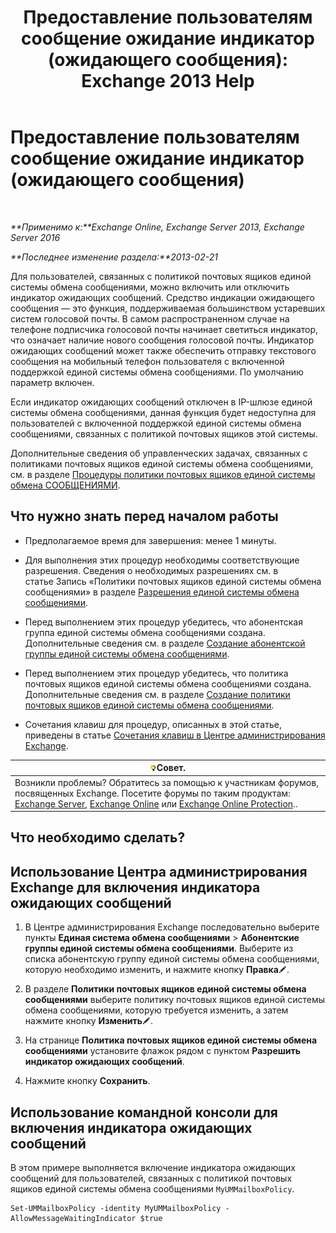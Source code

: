 ﻿---
title: 'Предоставление пользователям сообщение ожидание индикатор (ожидающего сообщения): Exchange 2013 Help'
TOCTitle: Предоставление пользователям сообщение ожидание индикатор (ожидающего сообщения)
ms:assetid: 3d0ca657-00b6-4108-a850-b092fede1f75
ms:mtpsurl: https://technet.microsoft.com/ru-ru/library/Dd335216(v=EXCHG.150)
ms:contentKeyID: 50556366
ms.date: 05/22/2018
mtps_version: v=EXCHG.150
ms.translationtype: MT
---

# Предоставление пользователям сообщение ожидание индикатор (ожидающего сообщения)

 

_**Применимо к:**Exchange Online, Exchange Server 2013, Exchange Server 2016_

_**Последнее изменение раздела:**2013-02-21_

Для пользователей, связанных с политикой почтовых ящиков единой системы обмена сообщениями, можно включить или отключить индикатор ожидающих сообщений. Средство индикации ожидающего сообщения — это функция, поддерживаемая большинством устаревших систем голосовой почты. В самом распространенном случае на телефоне подписчика голосовой почты начинает светиться индикатор, что означает наличие нового сообщения голосовой почты. Индикатор ожидающих сообщений может также обеспечить отправку текстового сообщения на мобильный телефон пользователя с включенной поддержкой единой системы обмена сообщениями. По умолчанию параметр включен.

Если индикатор ожидающих сообщений отключен в IP-шлюзе единой системы обмена сообщениями, данная функция будет недоступна для пользователей с включенной поддержкой единой системы обмена сообщениями, связанных с политикой почтовых ящиков этой системы.

Дополнительные сведения об управленческих задачах, связанных с политиками почтовых ящиков единой системы обмена сообщениями, см. в разделе [Процедуры политики почтовых ящиков единой системы обмена СООБЩЕНИЯМИ](um-mailbox-policy-procedures-exchange-2013-help.md).

## Что нужно знать перед началом работы

  - Предполагаемое время для завершения: менее 1 минуты.

  - Для выполнения этих процедур необходимы соответствующие разрешения. Сведения о необходимых разрешениях см. в статье Запись «Политики почтовых ящиков единой системы обмена сообщениями» в разделе [Разрешения единой системы обмена сообщениями](unified-messaging-permissions-exchange-2013-help.md).

  - Перед выполнением этих процедур убедитесь, что абонентская группа единой системы обмена сообщениями создана. Дополнительные сведения см. в разделе [Создание абонентской группы единой системы обмена сообщениями](create-a-um-dial-plan-exchange-2013-help.md).

  - Перед выполнением этих процедур убедитесь, что политика почтовых ящиков единой системы обмена сообщениями создана. Дополнительные сведения см. в разделе [Создание политики почтовых ящиков единой системы обмена сообщениями](create-a-um-mailbox-policy-exchange-2013-help.md).

  - Сочетания клавиш для процедур, описанных в этой статье, приведены в статье [Сочетания клавиш в Центре администрирования Exchange](keyboard-shortcuts-in-the-exchange-admin-center-exchange-online-protection-help.md).

<table>
<thead>
<tr class="header">
<th><img src="images/Bb124558.tip(EXCHG.150).gif" title="Совет" alt="Совет" />Совет.</th>
</tr>
</thead>
<tbody>
<tr class="odd">
<td>Возникли проблемы? Обратитесь за помощью к участникам форумов, посвященных Exchange. Посетите форумы по таким продуктам: <a href="https://go.microsoft.com/fwlink/p/?linkid=60612">Exchange Server</a>, <a href="https://go.microsoft.com/fwlink/p/?linkid=267542">Exchange Online</a> или <a href="https://go.microsoft.com/fwlink/p/?linkid=285351">Exchange Online Protection</a>..</td>
</tr>
</tbody>
</table>


## Что необходимо сделать?

## Использование Центра администрирования Exchange для включения индикатора ожидающих сообщений

1.  В Центре администрирования Exchange последовательно выберите пункты **Единая система обмена сообщениями** \> **Абонентские группы единой системы обмена сообщениями**. Выберите из списка абонентскую группу единой системы обмена сообщениями, которую необходимо изменить, и нажмите кнопку **Правка**![Значок редактирования](images/Bb124582.6f53ccb2-1f13-4c02-bea0-30690e6ea71d(EXCHG.150).gif "Значок редактирования").

2.  В разделе **Политики почтовых ящиков единой системы обмена сообщениями** выберите политику почтовых ящиков единой системы обмена сообщениями, которую требуется изменить, а затем нажмите кнопку **Изменить**![Значок редактирования](images/Bb124582.6f53ccb2-1f13-4c02-bea0-30690e6ea71d(EXCHG.150).gif "Значок редактирования").

3.  На странице **Политика почтовых ящиков единой системы обмена сообщениями** установите флажок рядом с пунктом **Разрешить индикатор ожидающих сообщений**.

4.  Нажмите кнопку **Сохранить**.

## Использование командной консоли для включения индикатора ожидающих сообщений

В этом примере выполняется включение индикатора ожидающих сообщений для пользователей, связанных с политикой почтовых ящиков единой системы обмена сообщениями `MyUMMailboxPolicy`.

    Set-UMMailboxPolicy -identity MyUMMailboxPolicy -AllowMessageWaitingIndicator $true

